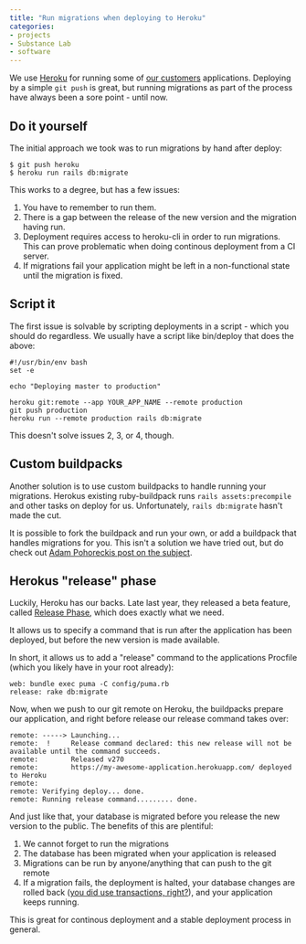 ```yaml
---
title: "Run migrations when deploying to Heroku"
categories:
- projects
- Substance Lab
- software
---
```


We use [Heroku](https://heroku.com) for running some of [our customers](http://substancelab.com/work) applications. Deploying by a simple `git push` is great, but running migrations as part of the process have always been a sore point - until now.

<!--more-->

## Do it yourself

The initial approach we took was to run migrations by hand after deploy:

    $ git push heroku
    $ heroku run rails db:migrate

This works to a degree, but has a few issues:

1. You have to remember to run them.
2. There is a gap between the release of the new version and the migration having run.
3. Deployment requires access to heroku-cli in order to run migrations. This can prove problematic when doing continous deployment from a CI server.
4. If migrations fail your application might be left in a non-functional state until the migration is fixed.

## Script it

The first issue is solvable by scripting deployments in a script - which you should do regardless. We usually have a script like bin/deploy that does the above:

    #!/usr/bin/env bash
    set -e

    echo "Deploying master to production"

    heroku git:remote --app YOUR_APP_NAME --remote production
    git push production
    heroku run --remote production rails db:migrate

This doesn't solve issues 2, 3, or 4, though.

## Custom buildpacks

Another solution is to use custom buildpacks to handle running your migrations. Herokus existing ruby-buildpack runs `rails assets:precompile` and other tasks on deploy for us. Unfortunately, `rails db:migrate` hasn't made the cut.

It is possible to fork the buildpack and run your own, or add a buildpack that handles migrations for you. This isn't a solution we have tried out, but do check out [Adam Pohoreckis post on the subject](http://gunpowderlabs.com/blog/automatically-run-migrations-when-deploying-to-heroku/).

## Herokus "release" phase

Luckily, Heroku has our backs. Late last year, they released a beta feature, called [Release Phase](https://devcenter.heroku.com/articles/release-phase), which does exactly what we need.

It allows us to specify a command that is run after the application has been deployed, but before the new version is made available.

In short, it allows us to add a "release" command to the applications Procfile (which you likely have in your root already):

    web: bundle exec puma -C config/puma.rb
    release: rake db:migrate

Now, when we push to our git remote on Heroku, the buildpacks prepare our application, and right before release our release command takes over:

    remote: -----> Launching...
    remote:  !     Release command declared: this new release will not be available until the command succeeds.
    remote:        Released v270
    remote:        https://my-awesome-application.herokuapp.com/ deployed to Heroku
    remote:
    remote: Verifying deploy... done.
    remote: Running release command......... done.

And just like that, your database is migrated before you release the new version to the public. The benefits of this are plentiful:

1. We cannot forget to run the migrations
2. The database has been migrated when your application is released
3. Migrations can be run by anyone/anything that can push to the git remote
4. If a migration fails, the deployment is halted, your database changes are rolled back ([you did use transactions, right?](https://devcenter.heroku.com/articles/release-phase#design-considerations)), and your application keeps running.

This is great for continous deployment and a stable deployment process in general.
